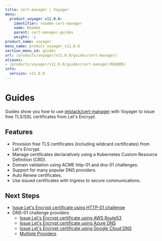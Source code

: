 ```yaml
---
title: cert-manager | Voyager
menu:
  product_voyager_v11.0.0:
    identifier: readme-cert-manager
    name: Readme
    parent: cert-manager-guides
    weight: -1
product_name: voyager
menu_name: product_voyager_v11.0.0
section_menu_id: guides
url: /products/voyager/v11.0.0/guides/cert-manager/
aliases:
- /products/voyager/v11.0.0/guides/cert-manager/README/
info:
  version: v11.0.0
---
```


# Guides

Guides show you how to use [jetstack/cert-manager](https://github.com/jetstack/cert-manager) with Voyager to issue free TLS/SSL certificates from Let's Encrypt.

## Features

- Provision free TLS certificates (including wildcard certificates) from Let's Encrypt.
- Manage certificates declaratively using a Kubernetes Custom Resource Definition (CRD).
- Domain validation using ACME http-01 and dns-01 challenges.
- Support for many popular DNS providers.
- Auto Renew certificates.
- Use issued certificates with Ingress to secure communications.

## Next Steps

- [Issue Let's Encrypt certificate using HTTP-01 challenge](/products/voyager/v11.0.0/guides/cert-manager/http01_challenge/overview)
- DNS-01 challenge providers
  - [Issue Let's Encrypt certificate using AWS Route53](/products/voyager/v11.0.0/guides/cert-manager/dns01_challenge/aws-route53)
  - [Issue Let's Encrypt certificate using Azure DNS](/products/voyager/v11.0.0/guides/cert-manager/dns01_challenge/azure-dns)
  - [Issue Let's Encrypt certificate using Google Cloud DNS](/products/voyager/v11.0.0/guides/cert-manager/dns01_challenge/google-cloud-dns)
  - [Multiple Providers](/products/voyager/v11.0.0/guides/cert-manager/dns01_challenge/multiple-challenge-solver)
